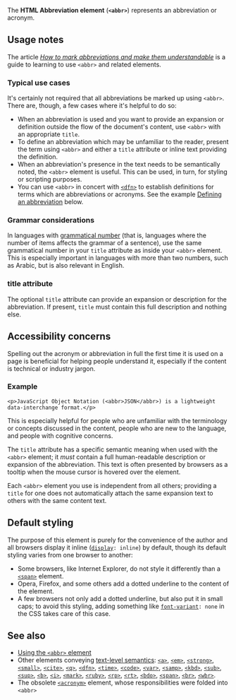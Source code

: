 <!-- <short-description> -->
The **HTML Abbreviation element** (**`<abbr>`**) represents an
abbreviation or acronym.
<!-- </short-description> -->

<!-- <overview> -->
<!-- </overview> -->

<!-- <usage-notes> -->
Usage notes
-----------

The article *[How to mark abbreviations and make them
understandable](/en-US/Learn/HTML/Howto/Mark_abbreviations_and_make_them_understandable)*
is a guide to learning to use `<abbr>` and related elements.

### Typical use cases

It's certainly not required that all abbreviations be marked up using
`<abbr>`. There are, though, a few cases where it's helpful to do so:

-   When an abbreviation is used and you want to provide an expansion or
    definition outside the flow of the document's content, use `<abbr>`
    with an appropriate `title`.
-   To define an abbreviation which may be unfamiliar to the reader,
    present the term using `<abbr>` and either a `title` attribute or
    inline text providing the definition.
-   When an abbreviation's presence in the text needs to be
    semantically noted, the `<abbr>` element is useful. This can be
    used, in turn, for styling or scripting purposes.
-   You can use `<abbr>` in concert with
    [`<dfn>`](/en-US/docs/Web/HTML/Element/dfn)
    to establish definitions for terms which are abbreviations or
    acronyms. See the example [Defining an
    abbreviation](#Defining_an_abbreviation) below.

### Grammar considerations

In languages with [grammatical
number](https://en.wikipedia.org/wiki/grammatical%20number "grammatical number")
(that is, languages where the number of items affects the grammar of a
sentence), use the same grammatical number in your `title` attribute as
inside your `<abbr>` element. This is especially important in languages
with more than two numbers, such as Arabic, but is also relevant in
English.

### title attribute

The optional `title` attribute can provide an
expansion or description for the abbreviation. If present,
`title` must contain this full description and nothing else.

<!-- </usage-notes> -->

<!-- <accessibility-concerns> -->
Accessibility concerns
----------------------

Spelling out the acronym or abbreviation in full the first time it is
used on a page is beneficial for helping people understand it,
especially if the content is technical or industry jargon.

### Example

``` {.brush: .html}
<p>JavaScript Object Notation (<abbr>JSON</abbr>) is a lightweight data-interchange format.</p>
```

This is especially helpful for people who are unfamiliar with the
terminology or concepts discussed in the content, people who are new to
the language, and people with cognitive concerns.
<!-- </accessibility-concerns> -->

<!-- <attributes-text> -->
The `title`
attribute has a specific semantic meaning when used with the `<abbr>`
element; it *must* contain a full human-readable description or
expansion of the abbreviation. This text is often presented by browsers
as a tooltip when the mouse cursor is hovered over the element.

Each `<abbr>` element you use is independent from all others; providing
a `title` for one does not automatically attach the same expansion text
to others with the same content text.
<!-- </attributes-text> -->

<!-- <default-styling> -->
Default styling
---------------

The purpose of this element is purely for the convenience of the author
and all browsers display it inline
([`display`](/en-US/docs/Web/CSS/display)`: inline`)
by default, though its default styling varies from one browser to
another:

-   Some browsers, like Internet Explorer, do not style it differently
    than a
    [`<span>`](/en-US/docs/Web/HTML/Element/span)
    element.
-   Opera, Firefox, and some others add a dotted underline to the
    content of the element.
-   A few browsers not only add a dotted underline, but also put it in
    small caps; to avoid this styling, adding something like
    [`font-variant`](/en-US/docs/Web/CSS/font-variant)`: none`
    in the CSS takes care of this case.
<!-- </default-styling> -->

<!-- <see-also> -->
See also
--------

-   [Using the `<abbr>` element](/en-US/Learn/HTML/Element/abbr)
-   Other elements conveying [text-level
    semantics](/en-US/docs/Web/HTML/Text_level_semantics_conveying_elements):
    [`<a>`](/en-US/docs/Web/HTML/Element/a),
    [`<em>`](/en-US/docs/Web/HTML/Element/em),
    [`<strong>`](/en-US/docs/Web/HTML/Element/strong),
    [`<small>`](/en-US/docs/Web/HTML/Element/small),
    [`<cite>`](/en-US/docs/Web/HTML/Element/cite),
    [`<q>`](/en-US/docs/Web/HTML/Element/q),
    [`<dfn>`](/en-US/docs/Web/HTML/Element/dfn),
    [`<time>`](/en-US/docs/Web/HTML/Element/time),
    [`<code>`](/en-US/docs/Web/HTML/Element/code),
    [`<var>`](/en-US/docs/Web/HTML/Element/var),
    [`<samp>`](/en-US/docs/Web/HTML/Element/samp),
    [`<kbd>`](/en-US/docs/Web/HTML/Element/kbd),
    [`<sub>`](/en-US/docs/Web/HTML/Element/sub),
    [`<sup>`](/en-US/docs/Web/HTML/Element/sup),
    [`<b>`](/en-US/docs/Web/HTML/Element/b),
    [`<i>`](/en-US/docs/Web/HTML/Element/i),
    [`<mark>`](/en-US/docs/Web/HTML/Element/mark),
    [`<ruby>`](/en-US/docs/Web/HTML/Element/ruby),
    [`<rp>`](/en-US/docs/Web/HTML/Element/rp),
    [`<rt>`](/en-US/docs/Web/HTML/Element/rt),
    [`<bdo>`](/en-US/docs/Web/HTML/Element/bdo),
    [`<span>`](/en-US/docs/Web/HTML/Element/span),
    [`<br>`](/en-US/docs/Web/HTML/Element/br),
    [`<wbr>`](/en-US/docs/Web/HTML/Element/wbr).
-   The obsolete
    [`<acronym>`](/en-US/docs/Web/HTML/Element/acronym)
    element, whose responsibilities were folded into `<abbr>`

<!-- </see-also> -->
